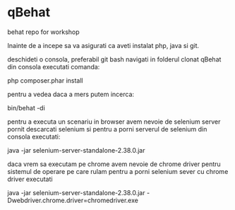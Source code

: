 # qBehat
behat repo for workshop

Inainte de a incepe sa va asigurati ca aveti instalat php, java si git.

deschideti o consola, preferabil git bash
navigati in folderul clonat qBehat din consola
executati comanda:

php composer.phar install


pentru a vedea daca a mers putem incerca:

bin/behat -di


pentru a executa un scenariu in browser avem nevoie de selenium server pornit
descarcati selenium si pentru a porni serverul de selenium din consola executati:

java -jar selenium-server-standalone-2.38.0.jar

daca vrem sa executam pe chrome avem nevoie de chrome driver pentru sistemul de operare pe care rulam
pentru a porni selenium sever cu chrome driver executati

java -jar selenium-server-standalone-2.38.0.jar -Dwebdriver.chrome.driver=chromedriver.exe